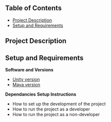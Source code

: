 ## Table of Contents
- [Project Description]()
- [Setup and Requirements]()

## Project Description
## Setup and Requirements
**Software and Versions**
- [Unity version]()
- [Maya version]()

**Dependancies**
**Setup Instructions**
- How to set up the development of the project
- How to run the project as a developer
- How to run the project as a non-developer